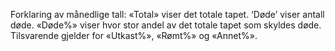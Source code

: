 Forklaring av månedlige tall: «Total» viser det totale tapet. ‘Døde’ viser antall døde. «Døde%» viser hvor stor andel av det totale tapet som skyldes døde. Tilsvarende gjelder for «Utkast%», «Rømt%» og «Annet%».
